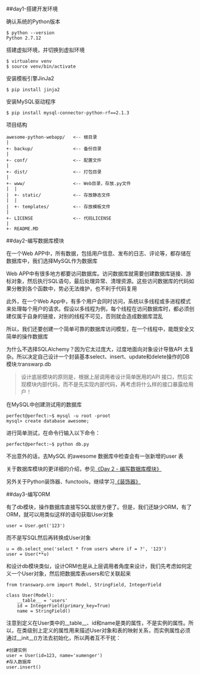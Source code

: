 ##day1-搭建开发环境

确认系统的Python版本

```
$ python --version
Python 2.7.12
```

搭建虚拟环境，并切换到虚拟环境

```
$ virtualenv venv
$ source venv/bin/activate
```

安装模板引擎JinJa2

```
$ pip install jinja2
```

安装MySQL驱动程序

```
$ pip install mysql-connector-python-rf==2.1.3
```

项目结构

```
awesome-python-webapp/   <-- 根目录
|
+- backup/               <-- 备份目录
|
+- conf/                 <-- 配置文件
|
+- dist/                 <-- 打包目录
|
+- www/                  <-- Web目录，存放.py文件
|  |
|  +- static/            <-- 存放静态文件
|  |
|  +- templates/         <-- 存放模板文件
|
+- LICENSE               <-- 代码LICENSE
|
+- README.MD
```

##day2-编写数据库模块

在一个Web APP中，所有数据，包括用户信息、发布的日志、评论等，都存储在数据库中，我们选择MySQL作为数据库

Web APP中有很多地方都要访问数据库。访问数据库就需要创建数据库链接、游标对象，然后执行SQL语句，最后处理异常、清理资源。这些访问数据库的代码如果分散到各个函数中，势必无法维护，也不利于代码复用

此外，在一个Web App中，有多个用户会同时访问，系统以多线程或多进程模式来处理每个用户的请求。假设以多线程为例，每个线程在访问数据库时，都必须创建仅属于自身的链接，对别的线程不可见，否则就会造成数据库混乱

所以，我们还要创建一个简单可靠的数据库访问模型，在一个线程中，能既安全又简单的操作数据库

为什么不选择SQLAlchemy？因为它太过庞大，过度地面向对象设计导致API 太复杂。所以决定自己设计一个封装基本select、insert、update和delete操作的DB模块:transwarp.db

>设计底层模块的原则是，根据上层调用者设计简单医用的API 接口，然后实现模块内部代码，而不是先实现内部代码，再考虑将什么样的接口暴露给用户！

在MySQL中创建测试用的数据库

```
perfect@perfect:~$ mysql -u root -proot
mysql> create database awesome;
```

进行简单测试，在命令行输入以下命令：

```
perfect@perfect:~$ python db.py
```

不出意外的话，去MySQL 的awesome 数据库中检查会有一张新增的user 表

关于数据库模块的更详细的介绍，参见[《Day 2 - 编写数据库模块》](http://www.liaoxuefeng.com/wiki/001374738125095c955c1e6d8bb493182103fac9270762a000/0013976160374750f95bd09087744569be5aae6160c8351000)

另外关于Python装饰器、functools，继续学习[《装饰器》](http://www.liaoxuefeng.com/wiki/001374738125095c955c1e6d8bb493182103fac9270762a000/001386819879946007bbf6ad052463ab18034f0254bf355000)

##day3-编写ORM

有了db模块，操作数据库直接写SQL就很方便了。但是，我们还缺少ORM，有了ORM，就可以用类似这样的语句获取User对象

```
user = User.get('123')
```

而不是写SQL然后再转换成User对象

```
u = db.select_one('select * from users where if = ?', '123')
user = User(**u)
```

和设计db模块类似，设计ORM也是从上层调用者角度来设计，我们先考虑如何定义一个User对象，然后把数据库表users和它关联起来

```
from transwarp.orm import Model, StringField, IntegerField

class User(Model):
    __table__ = 'users'
    id = IntegerField(primary_key=True)
    name = StringField()
```

注意到定义在User类中的__table__、id和name是类的属性，不是实例的属性。所以，在类级别上定义的属性用来描述User对象和表的映射关系，而实例属性必须通过__init__()方法去初始化，所以两者互不干扰：

```
#创建实例
user = User(id=123, name='xumenger')
#存入数据库
user.insert()
```
